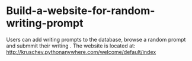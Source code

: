 # Build-a-website-for-random-writing-prompt
Users can add writing prompts to the database, browse a random prompt and submmit their writing
. The website is located at:
http://kruschev.pythonanywhere.com/welcome/default/index
